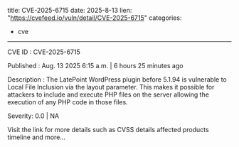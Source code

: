  
title: CVE-2025-6715
date: 2025-8-13
lien: "https://cvefeed.io/vuln/detail/CVE-2025-6715"
categories:
  - cve
---

CVE ID : CVE-2025-6715

Published :  Aug. 13
2025
6:15 a.m. | 6 hours
25 minutes ago

Description : The LatePoint  WordPress plugin before 5.1.94 is vulnerable to Local File Inclusion via the layout parameter. This makes it possible for attackers to include and execute PHP files on the server
allowing the execution of any PHP code in those files.

Severity: 0.0 | NA

Visit the link for more details
such as CVSS details
affected products
timeline
and more...
